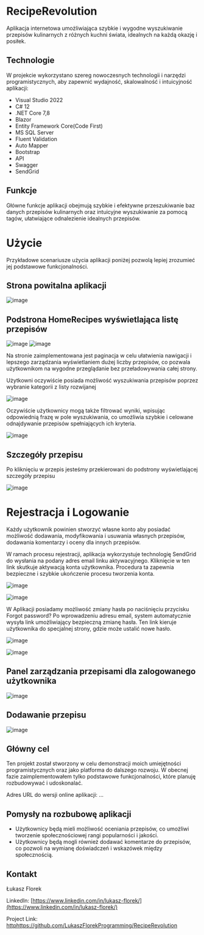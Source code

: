 # RecipeRevolution
Aplikacja internetowa umożliwiająca szybkie i wygodne wyszukiwanie przepisów kulinarnych z różnych kuchni świata, idealnych na każdą okazję i posiłek.

## Technologie

W projekcie wykorzystano szereg nowoczesnych technologii i narzędzi programistycznych, aby zapewnić wydajność, skalowalność i intuicyjność aplikacji:

- Visual Studio 2022
- C# 12
- .NET Core 7,8
- Blazor
- Entity Framework Core(Code First)
- MS SQL Server
- Fluent Validation
- Auto Mapper
- Bootstrap
- API
- Swagger
- SendGrid

## Funkcje
Główne funkcje aplikacji obejmują szybkie i efektywne przeszukiwanie baz danych przepisów kulinarnych oraz intuicyjne wyszukiwanie za pomocą tagów, ułatwiające odnalezienie idealnych przepisów.

# Użycie 
Przykładowe scenariusze użycia aplikacji poniżej pozwolą lepiej zrozumieć jej podstawowe funkcjonalności.

## Strona powitalna aplikacji 

![image](https://github.com/LukaszFlorekProgramming/RecipeRevolution/assets/56117955/500d9fba-6c5c-46c9-93e1-e0fcf02a1afb)

## Podstrona HomeRecipes wyświetlająca listę przepisów 

![image](https://github.com/LukaszFlorekProgramming/RecipeRevolution/assets/56117955/05340c27-baec-4a6b-906a-2f258f8e6150)
![image](https://github.com/LukaszFlorekProgramming/RecipeRevolution/assets/56117955/75373aa7-dfa1-4684-83cf-c08409d3c18f)

Na stronie zaimplementowana jest paginacja w celu ułatwienia nawigacji i lepszego zarządzania wyświetlaniem dużej liczby przepisów, co pozwala użytkownikom na wygodne przeglądanie bez przeładowywania całej strony.

Użytkowni oczywiście posiada możliwość wyszukiwania przepisów poprzez wybranie kategorii z listy rozwijanej 

![image](https://github.com/LukaszFlorekProgramming/RecipeRevolution/assets/56117955/49607236-f888-49f2-b34e-95ce546d2713)

Oczywiście użytkownicy mogą także filtrować wyniki, wpisując odpowiednią frazę w pole wyszukiwania, co umożliwia szybkie i celowane odnajdywanie przepisów spełniających ich kryteria.

![image](https://github.com/LukaszFlorekProgramming/RecipeRevolution/assets/56117955/2b9bce79-354b-49df-9264-33d3ae8e58b1)

## Szczegóły przepisu
Po kliknięciu w przepis jesteśmy przekierowani do podstrony wyświetlającej szczegóły przepisu 

![image](https://github.com/LukaszFlorekProgramming/RecipeRevolution/assets/56117955/215cab3d-e082-4020-86d4-f56a0e55890d)


# Rejestracja i Logowanie
Każdy użytkownik powinien stworzyć własne konto aby posiadać możliwość dodawania, modyfikowania i usuwania własnych przepisów, dodawania komentarzy i oceny dla innych przepisów. 


W ramach procesu rejestracji, aplikacja wykorzystuje technologię SendGrid do wysłania na podany adres email linku aktywacyjnego. Kliknięcie w ten link skutkuje aktywacją konta użytkownika. Procedura ta zapewnia bezpieczne i szybkie ukończenie procesu tworzenia konta.

![image](https://github.com/LukaszFlorekProgramming/RecipeRevolution/assets/56117955/09d7297b-45a2-4b66-8334-92e5ab37d014)



![image](https://github.com/LukaszFlorekProgramming/RecipeRevolution/assets/56117955/5606ee91-0bc0-40da-916a-f2f744d29d80)

W Aplikacji posiadamy możliwość zmiany hasła po naciśnięciu przycisku Forgot password?  Po wprowadzeniu adresu email, system automatycznie wysyła link umożliwiający bezpieczną zmianę hasła. Ten link kieruje użytkownika do specjalnej strony, gdzie może ustalić nowe hasło. 

![image](https://github.com/LukaszFlorekProgramming/RecipeRevolution/assets/56117955/d585e530-df99-4568-8ed0-d702ba100dac)

![image](https://github.com/LukaszFlorekProgramming/RecipeRevolution/assets/56117955/f4c206ed-4751-4c9c-837d-ca4bdb9a8878)



## Panel zarządzania przepisami dla zalogowanego użytkownika

![image](https://github.com/LukaszFlorekProgramming/RecipeRevolution/assets/56117955/bb7b60cd-50b9-4d6f-a077-48ed7036ebb4)

## Dodawanie przepisu 

![image](https://github.com/LukaszFlorekProgramming/RecipeRevolution/assets/56117955/bb26e574-455f-4423-82ab-7d97e4fcd768)

## Główny cel
Ten projekt został stworzony w celu demonstracji moich umiejętności programistycznych oraz jako platforma do dalszego rozwoju. W obecnej fazie zaimplementowałem tylko podstawowe funkcjonalności, które planuję rozbudowywać i udoskonalać.

Adres URL do wersji online aplikacji: ...

## Pomysły na rozbubowę aplikacji

- Użytkownicy będą mieli możliwość oceniania przepisów, co umożliwi tworzenie społecznościowej rangi popularności i jakości.
- Użytkownicy będą mogli również dodawać komentarze do przepisów, co pozwoli na wymianę doświadczeń i wskazówek między społecznością.


## Kontakt
Łukasz Florek

LinkedIn: [https://www.linkedin.com/in/lukasz-florek/](https://www.linkedin.com/in/lukasz-florek/)

Project Link: [http](https://github.com/LukaszFlorekProgramming/RecipeRevolution)https://github.com/LukaszFlorekProgramming/RecipeRevolution




